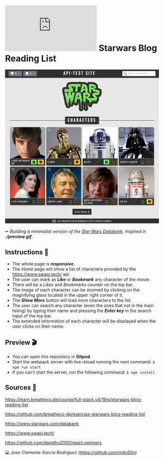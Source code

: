 # ![4Geeks Logo](http://assets.breatheco.de/apis/img/images.php?blob&random&cat=icon&tags=4geeks,16) Starwars Blog Reading List

![screenshot](https://raw.githubusercontent.com/m4n50n/starwars_blog_reading_list/main/screenshot_preview.png)

✏ *Building a minimalist version of the [Star Wars Databank](https://www.starwars.com/databank). Inspired in **./preview.gif***.

## Instructions 📄

* The whole page is ***responsive***.
* The *Home* page will show a list of characters provided by the https://www.swapi.tech/ api.
* The user can mark as ***Like*** or ***Bookmark*** any character of the movie.
* There will be a *Likes* and *Bookmarks* counter on the top bar.
* The image of each character can be zoomed by clicking on the magnifying glass located in the upper right corner of it.
* The ***Show More*** button will load more characters to the list.
* The user can search any character (even the ones that not in the main listing) by typing their name and pressing the ***Enter key*** in the search input of the top bar.
* The extended information of each character will be displayed when the user clicks on their name.

## Preview 🎬
* You can open this repository in **Gitpod**.
* Start the webpack server with live reload running the next command: `$ npm run start`
* If you can't start the server, run the following command: `$ npm install`

## Sources 📌

<https://learn.breatheco.de/course/full-stack.v4/19/p/starwars-blog-reading-list>

<https://github.com/breatheco-de/exercise-starwars-blog-reading-list>

<https://www.starwars.com/databank>

<https://www.swapi.tech/>

<https://github.com/davidhu2000/react-spinners>

💻 _Jose Clemente García Rodríguez_ (<https://github.com/m4n50n>)
